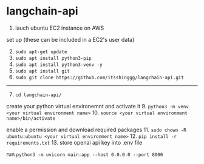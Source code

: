 # langchain-api

1. lauch ubuntu EC2 instance on AWS

set up (these can be included in a EC2's user data)

2. `sudo apt-get update`
3. `sudo apt install python3-pip`
4. `sudo apt install python3-venv -y`
5. `sudo apt install git`
6. `sudo git clone https://github.com/itsshinggg/langchain-api.git`
-----

7. `cd langchain-api/`

create your python virtual environemnt and activate it
9. `python3 -m venv <your virtual environment name>`
10. `source <your virtual environment name>/bin/activate`

enable a permission and download required packages
11. `sudo chown -R ubuntu:ubuntu <your virtual environment name>`
12. `pip install -r requirements.txt`
13. store openai api key into .env file

run  `python3 -m uvicorn main:app --host 0.0.0.0 --port 8000`
